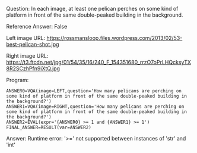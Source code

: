 Question: In each image, at least one pelican perches on some kind of platform in front of the same double-peaked building in the background.

Reference Answer: False

Left image URL: https://rossmansloop.files.wordpress.com/2013/02/53-best-pelican-shot.jpg

Right image URL: https://t3.ftcdn.net/jpg/01/54/35/16/240_F_154351680_rrzO7oPrLHQcksyTX8R2SCzhPfn9iXtQ.jpg

Program:

```
ANSWER0=VQA(image=LEFT,question='How many pelicans are perching on some kind of platform in front of the same double-peaked building in the background?')
ANSWER1=VQA(image=RIGHT,question='How many pelicans are perching on some kind of platform in front of the same double-peaked building in the background?')
ANSWER2=EVAL(expr='{ANSWER0} >= 1 and {ANSWER1} >= 1')
FINAL_ANSWER=RESULT(var=ANSWER2)
```
Answer: Runtime error: '>=' not supported between instances of 'str' and 'int'

